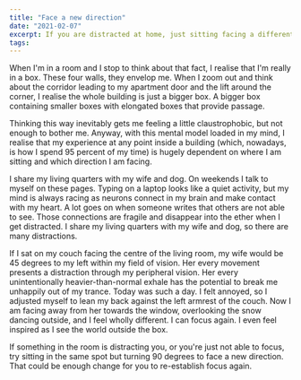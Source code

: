 ```yaml
---
title: "Face a new direction"
date: "2021-02-07"
excerpt: If you are distracted at home, just sitting facing a different direction could fix it.
tags: 
---
```


When I'm in a room and I stop to think about that fact, I realise that I'm really in a box. These four walls, they envelop me. When I zoom out and think about the corridor leading to my apartment door and the lift around the corner, I realise the whole building is just a bigger box. A bigger box containing smaller boxes with elongated boxes that provide passage.

Thinking this way inevitably gets me feeling a little claustrophobic, but not enough to bother me. Anyway, with this mental model loaded in my mind, I realise that my experience at any point inside a building (which, nowadays, is how I spend 95 percent of my time) is hugely dependent on where I am sitting and which direction I am facing.

I share my living quarters with my wife and dog. On weekends I talk to myself on these pages. Typing on a laptop looks like a quiet activity, but my mind is always racing as neurons connect in my brain and make contact with my heart. A lot goes on when someone writes that others are not able to see. Those connections are fragile and disappear into the ether when I get distracted. I share my living quarters with my wife and dog, so there are many distractions.

If I sat on my couch facing the centre of the living room, my wife would be 45 degrees to my left within my field of vision. Her every movement presents a distraction through my peripheral vision. Her every unintentionally heavier-than-normal exhale has the potential to break me unhappily out of my trance. Today was such a day. I felt annoyed, so I adjusted myself to lean my back against the left armrest of the couch. Now I am facing away from her towards the window, overlooking the snow dancing outside, and I feel wholly different. I can focus again. I even feel inspired as I see the world outside the box.

If something in the room is distracting you, or you're just not able to focus, try sitting in the same spot but turning 90 degrees to face a new direction. That could be enough change for you to re-establish focus again.